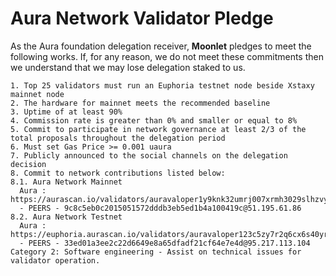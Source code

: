 # Aura Network Validator Pledge

As the Aura foundation delegation receiver, **Moonlet** pledges to meet the following works. If, for any reason, we do not meet these commitments then we understand that we may lose delegation staked to us.

    1. Top 25 validators must run an Euphoria testnet node beside Xstaxy mainnet node
    2. The hardware for mainnet meets the recommended baseline    
    3. Uptime of at least 90%
    4. Commission rate is greater than 0% and smaller or equal to 8%
    5. Commit to participate in network governance at least 2/3 of the total proposals throughout the delegation period
    6. Must set Gas Price >= 0.001 uaura
    7. Publicly announced to the social channels on the delegation decision
    8. Commit to network contributions listed below: 
    8.1. Aura Network Mainnet
      Aura : https://aurascan.io/validators/auravaloper1y9knk32umrj007xrmh3029slhzvy0yv2t35l4n
      - PEERS - 9c8c5eb0c2015051572dddb3eb5ed1b4a100419c@51.195.61.86
    8.2. Aura Network Testnet
      Aura : https://euphoria.aurascan.io/validators/auravaloper123c5zy7r2q6cx6s40yrvx2k33rnm8jtshgrxpj
      - PEERS - 33ed01a3ee2c22d6649e8a65dfadf21cf64e7e4d@95.217.113.104
    Category 2: Software engineering - Assist on technical issues for validator operation.

